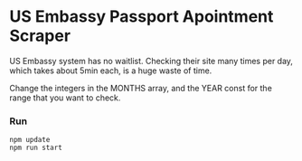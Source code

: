 # US Embassy Passport Apointment Scraper

US Embassy system has no waitlist. Checking their site many times per day, which takes about 5min each, is a huge waste of time.

Change the integers in the MONTHS array, and the YEAR const for the range that you want to check.

### Run

```
npm update
npm run start
```
